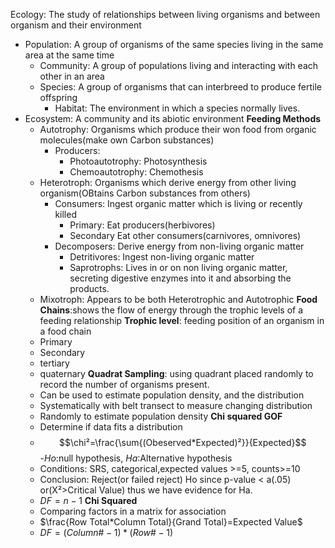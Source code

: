 Ecology: The study of relationships between living organisms and between organism and their environment
 - Population: A group of organisms of the  same species living in the same area at the same time
	 - Community: A group of populations living and interacting with each other in an area
	 - Species: A group of organisms that can interbreed to produce fertile offspring
		 - Habitat: The environment in which a species normally lives.
- Ecosystem:  A community and its abiotic environment
**Feeding Methods**
	- Autotrophy: Organisms which produce their won food from organic molecules(make own Carbon substances)
		- Producers:
			- Photoautotrophy: Photosynthesis
			- Chemoautotrophy: Chemothesis
	- Heterotroph: Organisms which derive energy from other living organism(OBtains Carbon substances from others)
		- Consumers: Ingest organic matter which is living or recently killed
			- Primary: Eat producers(herbivores)
			- Secondary Eat other consumers(carnivores, omnivores)
		- Decomposers: Derive energy from non-living organic matter
			- Detritivores: Ingest non-living organic matter
			- Saprotrophs: Lives in or on non living organic matter, secreting digestive enzymes into it and absorbing the products.
	- Mixotroph: Appears to be both Heterotrophic and Autotrophic
**Food Chains**:shows the flow of energy through the trophic levels of a feeding relationship
**Trophic level**: feeding position of an organism in a food chain
	- Primary
	- Secondary
	- tertiary
	- quaternary
**Quadrat Sampling**: using quadrant placed randomly to record the number of organisms present.
	- Can be used to estimate population density, and the distribution
	- Systematically with belt transect to measure changing distribution
	- Randomly to estimate population density
**Chi squared GOF**
	- Determine if data fits a distribution
	- $$\chi²=\frac{\sum{(Obeserved*Expected)²}}{Expected}$$
	-*Ho*:null hypothesis, *Ha*:Alternative hypothesis
	- Conditions: SRS, categorical,expected values >=5, counts>=10
	- Conclusion: Reject(or failed reject) Ho since p-value < a(.05) or(X²>Critical Value) thus we have evidence for Ha. 
	- $DF = n-1$
**Chi Squared**
	- Comparing factors in a matrix for association
	- $\frac{Row Total*Column Total}{Grand Total}=Expected Value$
	- $DF=(Column\#-1)*(Row\# -1)$


<!--stackedit_data:
eyJoaXN0b3J5IjpbMzc0MTAyNTIxLC03NDg4OTYzNzgsOTc4NT
QzNzYsLTEzMTM3OTI4ODQsMTg2ODUyODk4LC0xMjIzNTUzNTEy
LC0xMTYxMDk0MzQyLC0xNjA4OTg2MjcwLDE2NzMzOTU3NTEsLT
I5NTcyMzgzNiw4NjQ3MzA1Nyw3MDU5Nzc2OTQsLTE4NjI0NzA3
NjYsNTAwMzMzMDczLC02Mzg0MjU4NjgsLTIwMzQ4MjE5MzMsLT
EyODk5MTM4OTIsLTQ1MTQ1MzkxLC0xOTAzMzkxNTc4XX0=
-->